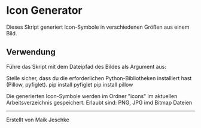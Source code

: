 
# Icon Generator

Dieses Skript generiert Icon-Symbole in verschiedenen Größen aus einem Bild.

## Verwendung

Führe das Skript mit dem Dateipfad des Bildes als Argument aus:


Stelle sicher, dass du die erforderlichen Python-Bibliotheken installiert hast (Pillow, pyfiglet).
pip install pyfiglet
pip install pillow


Die generierten Icon-Symbole werden im Ordner "icons" im aktuellen Arbeitsverzeichnis gespeichert. Erlaubt sind: PNG, JPG imd Bitmap Dateien

---

Erstellt von Maik Jeschke
    
